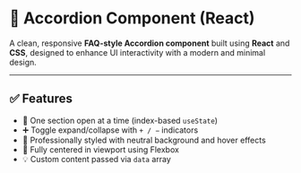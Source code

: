 # 📂 Accordion Component (React)

A clean, responsive **FAQ-style Accordion component** built using **React** and **CSS**, designed to enhance UI interactivity with a modern and minimal design.

---

## ✅ Features

- 🧠 One section open at a time (index-based `useState`)
- ➕ Toggle expand/collapse with `+ / −` indicators
- 🎨 Professionally styled with neutral background and hover effects
- 🎯 Fully centered in viewport using Flexbox
- 💡 Custom content passed via `data` array
